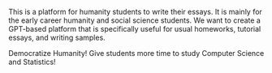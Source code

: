This is a platform for humanity students to write their essays. It is mainly for the early career humanity and social science students. We want to create a GPT-based platform that is specifically useful for usual homeworks, tutorial essays, and writing samples. 

Democratize Humanity! Give students more time to study Computer Science and Statistics!